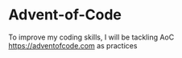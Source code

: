 # Advent-of-Code
To improve my coding skills, I will be tackling AoC https://adventofcode.com as practices
